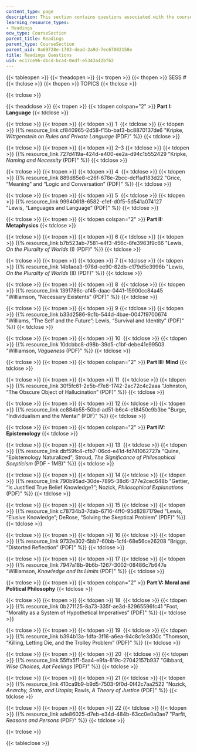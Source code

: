 ```yaml
---
content_type: page
description: This section contains questions associated with the course readings.
learning_resource_types:
- Readings
ocw_type: CourseSection
parent_title: Readings
parent_type: CourseSection
parent_uid: 0a69728e-1703-dead-2a9d-7ec67002158e
title: Readings Questions
uid: ec17ce96-dbcd-bca4-0edf-e5343a42bf62
---
```


{{< tableopen >}}
{{< theadopen >}}
{{< tropen >}}
{{< thopen >}}
SESS #
{{< thclose >}}
{{< thopen >}}
TOPICS
{{< thclose >}}

{{< trclose >}}

{{< theadclose >}}
{{< tropen >}}
{{< tdopen colspan="2" >}}
**Part I: Language**
{{< tdclose >}}

{{< trclose >}}
{{< tropen >}}
{{< tdopen >}}
1 
{{< tdclose >}}
{{< tdopen >}}
{{% resource_link cf840965-2d58-f15b-baf3-bc8870137de6 "Kripke, _Wittgenstein on Rules and Private Language_ (PDF)" %}}
{{< tdclose >}}

{{< trclose >}}
{{< tropen >}}
{{< tdopen >}}
2–3
{{< tdclose >}}
{{< tdopen >}}
{{% resource_link 727d419a-424d-e400-ee2a-d94c1b552429 "Kripke, _Naming and Necessity_ (PDF)" %}}
{{< tdclose >}}

{{< trclose >}}
{{< tropen >}}
{{< tdopen >}}
4 
{{< tdclose >}}
{{< tdopen >}}
{{% resource_link 889d85e8-c26f-678e-2bcc-dcffad183d22 "Grice, “Meaning” and “Logic and Conversation” (PDF)" %}}
{{< tdclose >}}

{{< trclose >}}
{{< tropen >}}
{{< tdopen >}}
5 
{{< tdclose >}}
{{< tdopen >}}
{{% resource_link 99940618-6582-e1ef-d0f5-5d541a074127 "Lewis, “Languages and Language” (PDF)" %}}
{{< tdclose >}}

{{< trclose >}}
{{< tropen >}}
{{< tdopen colspan="2" >}}
**Part II: Metaphysics**
{{< tdclose >}}

{{< trclose >}}
{{< tropen >}}
{{< tdopen >}}
6
{{< tdclose >}}
{{< tdopen >}}
{{% resource_link b7b523ab-7581-e4f3-456c-8fe3963f9c66 "Lewis, _On the Plurality of Worlds_ (I) (PDF)" %}}
{{< tdclose >}}

{{< trclose >}}
{{< tropen >}}
{{< tdopen >}}
7
{{< tdclose >}}
{{< tdopen >}}
{{% resource_link 14b1aea3-978d-ee90-82db-c179d5e3996b "Lewis, _On the Plurality of Worlds_ (II) (PDF)" %}}
{{< tdclose >}}

{{< trclose >}}
{{< tropen >}}
{{< tdopen >}}
8 
{{< tdclose >}}
{{< tdopen >}}
{{% resource_link 1391786c-af45-daac-0441-15900cc84a45 "Williamson, “Necessary Existents” (PDF)" %}}
{{< tdclose >}}

{{< trclose >}}
{{< tropen >}}
{{< tdopen >}}
9
{{< tdclose >}}
{{< tdopen >}}
{{% resource_link b33d2586-9c1b-544d-4bae-0047f9700674 "Williams, “The Self and the Future”; Lewis, “Survival and Identity” (PDF)" %}}
{{< tdclose >}}

{{< trclose >}}
{{< tropen >}}
{{< tdopen >}}
10 
{{< tdclose >}}
{{< tdopen >}}
{{% resource_link 10dcbbc8-d98b-39d5-c1bf-debe41e99503 "Williamson, _Vagueness_ (PDF)" %}}
{{< tdclose >}}

{{< trclose >}}
{{< tropen >}}
{{< tdopen colspan="2" >}}
**Part III: Mind**
{{< tdclose >}}

{{< trclose >}}
{{< tropen >}}
{{< tdopen >}}
11 
{{< tdclose >}}
{{< tdopen >}}
{{% resource_link 30f5fc61-2e5b-f7e8-1742-2ac72c4c2aaa "Johnston, “The Obscure Object of Hallucination” (PDF)" %}}
{{< tdclose >}}

{{< trclose >}}
{{< tropen >}}
{{< tdopen >}}
12
{{< tdclose >}}
{{< tdopen >}}
{{% resource_link cc884b55-50bd-ad51-b6c4-e18450c9b3be "Burge, “Individualism and the Mental” (PDF)" %}}
{{< tdclose >}}

{{< trclose >}}
{{< tropen >}}
{{< tdopen colspan="2" >}}
**Part IV: Epistemology**
{{< tdclose >}}

{{< trclose >}}
{{< tropen >}}
{{< tdopen >}}
13 
{{< tdclose >}}
{{< tdopen >}}
{{% resource_link dbf59fc4-cfb7-06cd-e41d-fd741062727a "Quine, “Epistemology Naturalized”; Stroud, _The Significance of Philosophical Scepticism_ (PDF - 1MB)" %}}
{{< tdclose >}}

{{< trclose >}}
{{< tropen >}}
{{< tdopen >}}
14
{{< tdclose >}}
{{< tdopen >}}
{{% resource_link 790b95ad-30de-7895-38d6-377e2cec648b "Gettier, “Is Justified True Belief Knowledge?”; Nozick, _Philosophical Explanations_ (PDF)" %}}
{{< tdclose >}}

{{< trclose >}}
{{< tropen >}}
{{< tdopen >}}
15
{{< tdclose >}}
{{< tdopen >}}
{{% resource_link c78734b3-7dab-6716-4ff0-95d8287179ed "Lewis, “Elusive Knowledge”; DeRose, “Solving the Skeptical Problem” (PDF)" %}}
{{< tdclose >}}

{{< trclose >}}
{{< tropen >}}
{{< tdopen >}}
16
{{< tdclose >}}
{{< tdopen >}}
{{% resource_link 9732e302-5bb7-60bb-1cf4-68e56ce26208 "Briggs, “Distorted Reflection” (PDF)" %}}
{{< tdclose >}}

{{< trclose >}}
{{< tropen >}}
{{< tdopen >}}
17
{{< tdclose >}}
{{< tdopen >}}
{{% resource_link 7947a18b-9b6b-1267-3002-08486c7b647e "Williamson, _Knowledge and Its Limits_ (PDF)" %}}
{{< tdclose >}}

{{< trclose >}}
{{< tropen >}}
{{< tdopen colspan="2" >}}
**Part V: Moral and Political Philosophy**
{{< tdclose >}}

{{< trclose >}}
{{< tropen >}}
{{< tdopen >}}
18 
{{< tdclose >}}
{{< tdopen >}}
{{% resource_link 0b271125-8a73-335f-ae3d-82965596fc41 "Foot, “Morality as a System of Hypothetical Imperatives” (PDF)" %}}
{{< tdclose >}}

{{< trclose >}}
{{< tropen >}}
{{< tdopen >}}
19 
{{< tdclose >}}
{{< tdopen >}}
{{% resource_link b394b13a-1dfa-3f16-a6ea-94c8c1e3d30c "Thomson, “Killing, Letting Die, and the Trolley Problem” (PDF)" %}}
{{< tdclose >}}

{{< trclose >}}
{{< tropen >}}
{{< tdopen >}}
20 
{{< tdclose >}}
{{< tdopen >}}
{{% resource_link 55ffa5f1-5aa4-e9fa-819c-27042157b937 "Gibbard, _Wise Choices, Apt Feelings_ (PDF)" %}}
{{< tdclose >}}

{{< trclose >}}
{{< tropen >}}
{{< tdopen >}}
21
{{< tdclose >}}
{{< tdopen >}}
{{% resource_link 410ca9b9-b9d5-7503-9f0d-0f42c7aa2522 "Nozick, _Anarchy, State, and Utopia_; Rawls, _A Theory of Justice_ (PDF)" %}}
{{< tdclose >}}

{{< trclose >}}
{{< tropen >}}
{{< tdopen >}}
22
{{< tdclose >}}
{{< tdopen >}}
{{% resource_link ade86025-d7eb-e34d-484b-63cc0e0a0ae7 "Parfit, _Reasons and Persons_ (PDF)" %}}
{{< tdclose >}}

{{< trclose >}}

{{< tableclose >}}